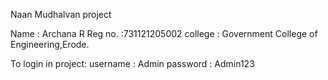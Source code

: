 
Naan Mudhalvan project

Name : Archana R
Reg no. :731121205002
college : Government College of Engineering,Erode.

To login in project:
username : Admin
password : Admin123
